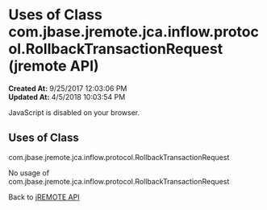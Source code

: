 # Uses of Class com.jbase.jremote.jca.inflow.protocol.RollbackTransactionRequest (jremote API)

**Created At:** 9/25/2017 12:03:06 PM  
**Updated At:** 4/5/2018 10:03:54 PM  

<script type="text/javascript"><!--
    try {
        if (location.href.indexOf('is-external=true') == -1) {
            parent.document.title="Uses of Class com.jbase.jremote.jca.inflow.protocol.RollbackTransactionRequest (jremote   API)";
        }
    }
    catch(err) {
    }
//--></script><noscript><div>JavaScript is disabled on your browser.</div></noscript><!-- ========= START OF TOP NAVBAR ======= -->
<!--   -->

<script type="text/javascript"><!--
  allClassesLink = document.getElementById("allclasses_navbar_top");
  if(window==top) {
    allClassesLink.style.display = "block";
  }
  else {
    allClassesLink.style.display = "none";
  }
  //--></script>
<!--   -->
<!-- ========= END OF TOP NAVBAR ========= -->
## Uses of Class
com.jbase.jremote.jca.inflow.protocol.RollbackTransactionRequest

No usage of com.jbase.jremote.jca.inflow.protocol.RollbackTransactionRequest
<!-- ======= START OF BOTTOM NAVBAR ====== -->
<!--   -->


Back to [jREMOTE API](com_jbase_jremote_package-summary)
